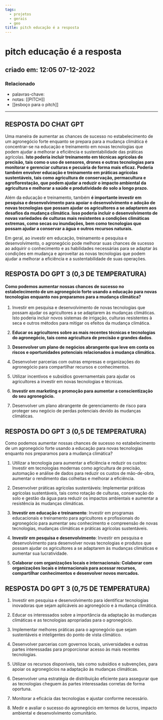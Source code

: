 ```yaml
---
tags:
  - projetos
  - gerais
  - geo
title: pitch educação é a resposta
---
```

# pitch educação é a resposta
## criado em: 12:05 07-12-2022

### Relacionado
- palavras-chave: 
- notas: [[PITCH]]
- [[esboço para o pitch]]
---
## RESPOSTA DO CHAT GPT
Uma maneira de aumentar as chances de sucesso no estabelecimento de um agronegócio forte enquanto se prepara para a mudança climática é concentrar-se na educação e treinamento em novas tecnologias que podem ajudar a melhorar a eficiência e sustentabilidade das práticas agrícolas. **Isto poderia incluir treinamento em técnicas agrícolas de precisão, tais como o uso de sensores, drones e outras tecnologias para monitorar e gerenciar culturas e pecuária de forma mais eficaz. Poderia também envolver educação e treinamento em práticas agrícolas sustentáveis, tais como agricultura de conservação, permacultura e agroflorestação, que podem ajudar a reduzir o impacto ambiental da agricultura e melhorar a saúde e produtividade do solo a longo prazo.**

Além da educação e treinamento, também **é importante investir em pesquisa e desenvolvimento para apoiar o desenvolvimento e adoção de novas tecnologias que possam ajudar os agricultores a se adaptarem aos desafios da mudança climática. Isso poderia incluir o desenvolvimento de novas variedades de culturas mais resistentes a condições climáticas extremas, como secas ou inundações, bem como tecnologias que possam ajudar a conservar a água e outros recursos naturais.**

Em geral, ao investir em educação, treinamento e pesquisa e desenvolvimento, o agronegócio pode melhorar suas chances de sucesso ao adquirir o conhecimento e as habilidades necessárias para se adaptar às condições em mudança e aproveitar as novas tecnologias que podem ajudar a melhorar a eficiência e a sustentabilidade de suas operações.

## RESPOSTA DO GPT 3 (0,3 DE TEMPERATURA)

#### Como podemos aumentar nossas chances de sucesso no estabelecimento de um agronegócio forte usando a educação para novas tecnologias enquanto nos preparamos para a mudança climática?

1. Investir em pesquisa e desenvolvimento de novas tecnologias que possam ajudar os agricultores a se adaptarem às mudanças climáticas. Isto poderia incluir novos sistemas de irrigação, culturas resistentes à seca e outros métodos para mitigar os efeitos da mudança climática.

2. **Educar os agricultores sobre as mais recentes técnicas e tecnologias do agronegócio, tais como agricultura de precisão e grandes dados**.

3. **Desenvolver um plano de negócios abrangente que leve em conta os riscos e oportunidades potenciais relacionados à mudança climática.**

4. Desenvolver parcerias com outras empresas e organizações do agronegócio para compartilhar recursos e conhecimentos.

5. Utilizar incentivos e subsídios governamentais para ajudar os agricultores a investir em novas tecnologias e técnicas.

6. **Investir em marketing e promoção para aumentar a conscientização do seu agronegócio.**

7. Desenvolver um plano abrangente de gerenciamento de risco para proteger seu negócio de perdas potenciais devido às mudanças climáticas. 

## RESPOSTA DO GPT 3 (0,5 DE TEMPERATURA)
   
   Como podemos aumentar nossas chances de sucesso no estabelecimento de um agronegócio forte usando a educação para novas tecnologias enquanto nos preparamos para a mudança climática?

1. Utilizar a tecnologia para aumentar a eficiência e reduzir os custos: Investir em tecnologias modernas como agricultura de precisão, automação e análise de dados para reduzir os custos de mão-de-obra, aumentar o rendimento das colheitas e melhorar a eficiência.

2. Desenvolver práticas agrícolas sustentáveis: Implementar práticas agrícolas sustentáveis, tais como rotação de culturas, conservação do solo e gestão da água para reduzir os impactos ambientais e aumentar a resistência às mudanças climáticas.

3. **Investir em educação e treinamento**: Investir em programas educacionais e treinamento para agricultores e profissionais do agronegócio para aumentar seu conhecimento e compreensão de novas tecnologias, mudanças climáticas e práticas agrícolas sustentáveis.

4. **Investir em pesquisa e desenvolvimento**: Investir em pesquisa e desenvolvimento para desenvolver novas tecnologias e produtos que possam ajudar os agricultores a se adaptarem às mudanças climáticas e aumentar sua lucratividade.

5. **Colaborar com organizações locais e internacionais: Colaborar com organizações locais e internacionais para acessar recursos, compartilhar conhecimentos e desenvolver novos mercados.**

## RESPOSTA DO GPT 3 (0,75 DE TEMPERATURA)

1. Investir em pesquisa e desenvolvimento para identificar tecnologias inovadoras que sejam aplicáveis ao agronegócio e à mudança climática. 

2. Educar os interessados sobre a importância da adaptação às mudanças climáticas e as tecnologias apropriadas para o agronegócio. 

3. Implementar melhores práticas para o agronegócio que sejam sustentáveis e inteligentes do ponto de vista climático. 

4. Desenvolver parcerias com governos locais, universidades e outras partes interessadas para proporcionar acesso às mais recentes tecnologias. 

5. Utilizar os recursos disponíveis, tais como subsídios e subvenções, para apoiar os agronegócios na adaptação às mudanças climáticas. 

6. Desenvolver uma estratégia de distribuição eficiente para assegurar que as tecnologias cheguem às partes interessadas corretas de forma oportuna. 

7. Monitorar a eficácia das tecnologias e ajustar conforme necessário. 

8. Medir e avaliar o sucesso do agronegócio em termos de lucros, impacto ambiental e desenvolvimento comunitário.